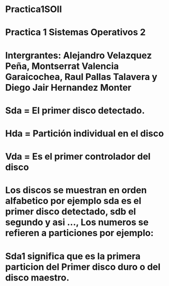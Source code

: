 # Practica1SOII
# Practica 1 Sistemas Operativos 2
# Intergrantes: Alejandro Velazquez Peña, Montserrat Valencia Garaicochea, Raul Pallas Talavera y Diego Jair Hernandez Monter

# Sda = El primer disco detectado.
# Hda = Partición individual en el disco
# Vda = Es el primer controlador del disco 
# Los discos se muestran en orden alfabetico por ejemplo sda es el primer disco detectado, sdb el segundo y asi ..., Los numeros se refieren a particiones por ejemplo:
# Sda1 significa que es la primera particion del Primer disco duro o del disco maestro.
